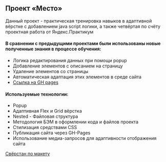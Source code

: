 ## Проект «Место»

Данный проект - практическая тренировка навыков в адаптивной вёрстке с добавлением java script логики, а также четвёртая по счёту проектная работа от Яндекс.Практикум

#### В сравнении с предыдущими проектами были использованы новые полученные знания в процессе обучения:
* Логика редактирования данных при помощи popup
* Добавление элементов с описанием на страницу 
* Удаление элементов со страницы
* Автоматическая адаптация этих элементов в среде сайта
* [Ссылка на GH pages](https://alex-schlecht.github.io/mesto/)

#### Используемые технологии:
* Popup
* Адаптивная Flex и Grid вёрстка
* Nested - Файловая структура
* Методология БЭМ в оформлении кода и файлов проекта
* Стилизация средствами CSS
* Публикация сайта через GH-Pages
* Использование медиа-запросов для адаптивности отображения сайта

[Свёрстан по макету](https://www.figma.com/file/2cn9N9jSkmxD84oJik7xL7/JavaScript.-Sprint-4?node-id=0%3A1)